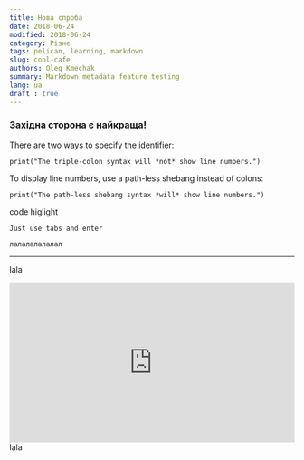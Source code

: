 ```yaml
---
title: Нова спроба
date: 2018-06-24
modified: 2018-06-24
category: Різне
tags: pelican, learning, markdown
slug: cool-cafe
authors: Oleg Kmechak
summary: Markdown metadata feature testing
lang: ua
draft : true  
---
```


### Західна сторона є найкраща!


There are two ways to specify the identifier:

    print("The triple-colon syntax will *not* show line numbers.")

To display line numbers, use a path-less shebang instead of colons:

    print("The path-less shebang syntax *will* show line numbers.")

code higlight
    
    Just use tabs and enter

`лалалалалалал`

___

lala

<div style="position: relative; padding-bottom: 56.25%; height: 0; overflow: hidden; max-width: 100%; height: auto;">
    <iframe src="https://www.youtube.com/embed/dQw4w9WgXcQ" frameborder="0" allowfullscreen style="position: absolute; top: 0; left: 0; width: 100%; height: 100%;"></iframe>
</div>
lala

